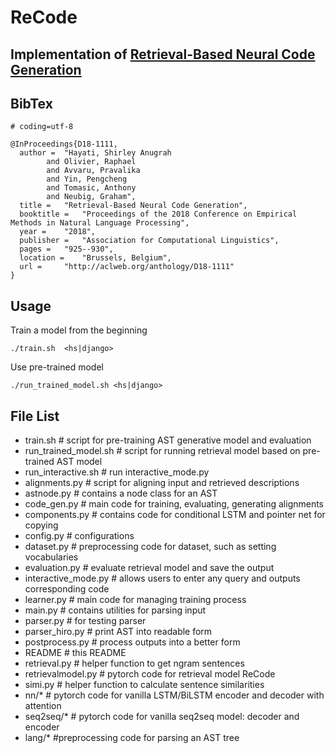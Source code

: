 # ReCode
## Implementation of [Retrieval-Based Neural Code Generation](http://aclweb.org/anthology/D18-1111)

## BibTex
```
# coding=utf-8

@InProceedings{D18-1111,
  author = 	"Hayati, Shirley Anugrah
		and Olivier, Raphael
		and Avvaru, Pravalika
		and Yin, Pengcheng
		and Tomasic, Anthony
		and Neubig, Graham",
  title = 	"Retrieval-Based Neural Code Generation",
  booktitle = 	"Proceedings of the 2018 Conference on Empirical Methods in Natural Language Processing",
  year = 	"2018",
  publisher = 	"Association for Computational Linguistics",
  pages = 	"925--930",
  location = 	"Brussels, Belgium",
  url = 	"http://aclweb.org/anthology/D18-1111"
}
```

## Usage

Train a model from the beginning

```
./train.sh  <hs|django>
```

Use pre-trained model

```
./run_trained_model.sh <hs|django>
```

## File List

- train.sh                            # script for pre-training AST generative model and evaluation
- run_trained_model.sh     # script for running retrieval model based on pre-trained AST model
- run_interactive.sh           # run interactive_mode.py
- alignments.py                 # script for aligning input and retrieved descriptions
- astnode.py                      # contains  a node class for an AST
- code_gen.py                   # main code for training, evaluating, generating alignments
- components.py               # contains code for conditional LSTM and pointer net for copying
- config.py                         # configurations
- dataset.py                       # preprocessing code for dataset, such as setting vocabularies
- evaluation.py                  # evaluate retrieval model and save the output
- interactive_mode.py       # allows users to enter any query and outputs corresponding code
- learner.py                       # main code for managing training process
- main.py                          # contains utilities for parsing input
- parser.py                        # for testing parser
- parser_hiro.py                # print AST into readable form
- postprocess.py               # process outputs into a better form
- README                        # this README
- retrieval.py                      # helper function to get ngram sentences  
- retrievalmodel.py            # pytorch code for retrieval model ReCode
- simi.py                            # helper function to calculate sentence similarities
- nn/*      # pytorch code for vanilla LSTM/BiLSTM encoder and decoder with attention
- seq2seq/*                       # pytorch code for vanilla seq2seq model: decoder and encoder 
- lang/*                              #preprocessing code for parsing an AST tree 

